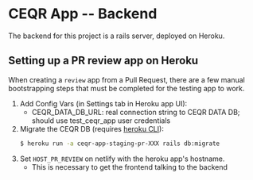 # CEQR App -- Backend
The backend for this project is a rails server, deployed on Heroku.

## Setting up a PR review app on Heroku
When creating a `review` app from a Pull Request, there are a few manual bootstrapping steps that must be completed for the testing app to work.
1. Add Config Vars (in Settings tab in Heroku app UI):
    - CEQR_DATA_DB_URL: real connection string to CEQR DATA DB; should use test_ceqr_app user credentials
2. Migrate the CEQR DB (requires [heroku CLI](https://devcenter.heroku.com/articles/heroku-cli)):
    ```sh
    $ heroku run -a ceqr-app-staging-pr-XXX rails db:migrate
    ```
3. Set `HOST_PR_REVIEW` on netlify with the heroku app's hostname.
    - This is necessary to get the frontend talking to the backend